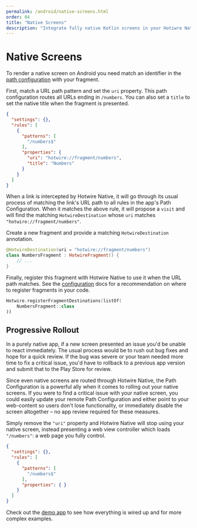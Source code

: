 ```yaml
---
permalink: /android/native-screens.html
order: 04
title: "Native Screens"
description: "Integrate fully native Kotlin screens in your Hotiwre Native app."
---
```


# Native Screens

To render a native screen on Android you need match an identifier in the [path configuration](/overview/path-configuration) with your fragment.

First, match a URL path pattern and set the `uri` property. This path configuration routes all URLs ending in `/numbers`. You can also set a `title` to set the native title when the fragment is presented.

```json
{
  "settings": {},
  "rules": [
    {
      "patterns": [
        "/numbers$"
      ],
      "properties": {
        "uri": "hotwire://fragment/numbers",
        "title": "Numbers"
      }
    }
  ]
}
```

When a link is intercepted by Hotwire Native, it will go through its usual process of matching the link's URL path to all rules in the app's Path Configuration. When it matches the above rule, it will propose a `visit` and will find the matching `HotwireDestination` whose `uri` matches `"hotwire://fragment/numbers"`.

Create a new fragment and provide a matching `HotwireDestination` annotation.

```kotlin
@HotwireDestination(uri = "hotwire://fragment/numbers")
class NumbersFragment : HotwireFragment() {
    // ...
}
```

Finally, register this fragment with Hotwire Native to use it when the URL path matches. See the [configuration](/android/configuration) docs for a recommendation on where to register fragments in your code.

```kotlin
Hotwire.registerFragmentDestinations(listOf(
    NumbersFragment::class
))
```

## Progressive Rollout

In a purely native app, if a new screen presented an issue you'd be unable to react immediately. The usual process would be to rush out bug fixes and hope for a quick review. If the bug was severe or your team needed more time to fix a critical issue, you'd have to rollback to a previous app version and submit that to the Play Store for review.

Since even native screens are routed through Hotwire Native, the Path Configuration is a powerful ally when it comes to rolling out your native screens. If you were to find a critical issue with your native screen, you could easily update your remote Path Configuration and either point to your web-content so users don't lose functionality, or immediately disable the screen altogether – no app review required for these measures.

Simply remove the `"uri"` property and Hotwire Native will stop using your native screen, instead presenting a web view controller which loads `"/numbers"`: a web page you fully control.

```json
{
  "settings": {},
  "rules": [
    {
      "patterns": [
        "/numbers$"
      ],
      "properties": { }
    }
  ]
}
```

Check out the [demo app](https://github.com/hotwired/hotwire-native-android/tree/main/demo) to see how everything is wired up and for more complex examples.
